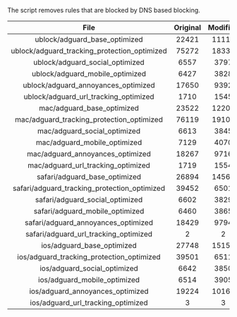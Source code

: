 The script removes rules that are blocked by DNS based blocking.


| File | Original | Modified |
|:----:|:-----:|:-----:|
| ublock/adguard_base_optimized | 22421 | 11115 |
| ublock/adguard_tracking_protection_optimized | 75272 | 18331 |
| ublock/adguard_social_optimized | 6557 | 3797 |
| ublock/adguard_mobile_optimized | 6427 | 3828 |
| ublock/adguard_annoyances_optimized | 17650 | 9392 |
| ublock/adguard_url_tracking_optimized | 1710 | 1545 |
| mac/adguard_base_optimized | 23522 | 12204 |
| mac/adguard_tracking_protection_optimized | 76119 | 19104 |
| mac/adguard_social_optimized | 6613 | 3845 |
| mac/adguard_mobile_optimized | 7129 | 4070 |
| mac/adguard_annoyances_optimized | 18267 | 9716 |
| mac/adguard_url_tracking_optimized | 1719 | 1554 |
| safari/adguard_base_optimized | 26894 | 14568 |
| safari/adguard_tracking_protection_optimized | 39452 | 6501 |
| safari/adguard_social_optimized | 6602 | 3829 |
| safari/adguard_mobile_optimized | 6460 | 3865 |
| safari/adguard_annoyances_optimized | 18429 | 9794 |
| safari/adguard_url_tracking_optimized | 2 | 2 |
| ios/adguard_base_optimized | 27748 | 15156 |
| ios/adguard_tracking_protection_optimized | 39501 | 6511 |
| ios/adguard_social_optimized | 6642 | 3850 |
| ios/adguard_mobile_optimized | 6514 | 3905 |
| ios/adguard_annoyances_optimized | 19224 | 10166 |
| ios/adguard_url_tracking_optimized | 3 | 3 |